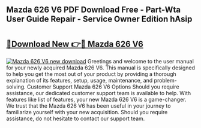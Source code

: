 ## Mazda 626 V6 PDF Download Free - Part-Wta User Guide Repair - Service Owner Edition hAsip

# <h2><a href="http://bc52820.oget.top/?id=Mazda+626+V6">🔗Download New 👉🔴 Mazda 626 V6</a></h2>

[![Mazda 626 V6 new download](https://i.imgur.com/5g1atiW.png)](http://bc52820.oget.top/?id=Mazda+626+V6)
Greetings and welcome to the user manual for your newly acquired Mazda 626 V6. This manual is specifically designed to help you get the most out of your product by providing a thorough explanation of its features, setup, usage, maintenance, and problem-solving. Customer Support Mazda 626 V6 Options Should you require assistance, our dedicated customer support team is available to help. With features like list of features, your new Mazda 626 V6 is a game-changer. We trust that the Mazda 626 V6 has been useful in your journey to familiarize yourself with your new acquisition. Should you require assistance, do not hesitate to contact our support team.
